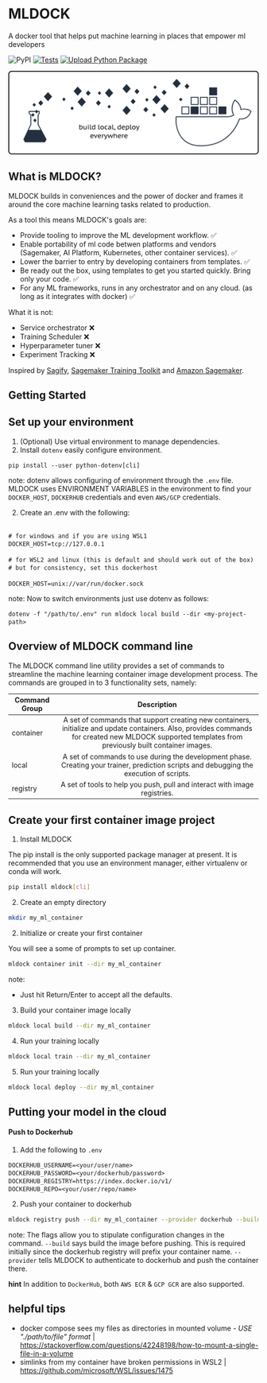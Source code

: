 # MLDOCK
A docker tool that helps put machine learning in places that empower ml developers

![PyPI](https://img.shields.io/pypi/v/mldock)
[![Tests](https://github.com/mldock/mldock/actions/workflows/tests.yml/badge.svg)](https://github.com/mldock/mldock/actions/workflows/tests.yml)
[![Upload Python Package](https://github.com/mldock/mldock/actions/workflows/python-publish.yml/badge.svg)](https://github.com/mldock/mldock/actions/workflows/python-publish.yml)

![mldock header](https://github.com/mldock/mldock/blob/main/images/mldock-twitter-header.png)

## What is MLDOCK?
MLDOCK builds in conveniences and the power of docker and frames it around the core machine learning tasks related to production.

As a tool this means MLDOCK's goals are:
- Provide tooling to improve the ML development workflow. ✅
- Enable portability of ml code betwen platforms and vendors (Sagemaker, AI Platform, Kubernetes, other container services). ✅
- Lower the barrier to entry by developing containers from templates. ✅
- Be ready out the box, using templates to get you started quickly. Bring only your code. ✅
- For any ML frameworks, runs in any orchestrator and on any cloud. (as long as it integrates with docker) ✅

What it is not:
- Service orchestrator ❌
- Training Scheduler ❌
- Hyperparameter tuner ❌
- Experiment Tracking ❌

Inspired by [Sagify](https://github.com/Kenza-AI/sagify), [Sagemaker Training Toolkit](https://github.com/aws/sagemaker-training-toolkit) and [Amazon Sagemaker](https://aws.amazon.com/sagemaker/).

## Getting Started

## Set up your environment

1. (Optional) Use virtual environment to manage dependencies.
2. Install `dotenv` easily configure environment.

```
pip install --user python-dotenv[cli]
```
note: dotenv allows configuring of environment through the `.env` file. MLDOCK uses ENVIRONMENT VARIABLES in the environment to find your `DOCKER_HOST`, `DOCKERHUB` credentials and even `AWS/GCP` credentials.

2. Create an .env with the following:

``` .env

# for windows and if you are using WSL1
DOCKER_HOST=tcp://127.0.0.1

# for WSL2 and linux (this is default and should work out of the box)
# but for consistency, set this dockerhost

DOCKER_HOST=unix://var/run/docker.sock
```

note: Now to switch environments just use dotenv as follows:

```
dotenv -f "/path/to/.env" run mldock local build --dir <my-project-path>
```

## Overview of MLDOCK command line

The MLDOCK command line utility provides a set of commands to streamline the machine learning container image development process.
The commands are grouped in to 3 functionality sets, namely:

| Command Group        | Description           |
| ------------- |:-------------:|
| container    | A set of commands that support creating new containers, initialize and update containers. Also, provides commands for created new MLDOCK supported templates from previously built container images. |
| local | A set of commands to use during the development phase. Creating your trainer, prediction scripts and debugging the execution of scripts.|
| registry | A set of tools to help you push, pull and interact with image registries.|



## Create your first container image project
1. Install MLDOCK

The pip install is the only supported package manager at present. It is recommended that you use an environment manager, either virtualenv or conda will work.

```bash
pip install mldock[cli]
```

2. Create an empty directory

```bash
mkdir my_ml_container
```

2. Initialize or create your first container

You will see a some of prompts to set up container.

```bash
mldock container init --dir my_ml_container
```
note:
- Just hit Return/Enter to accept all the defaults.

3. Build your container image locally

```bash
mldock local build --dir my_ml_container
```

4. Run your training locally

```bash
mldock local train --dir my_ml_container
```

5. Run your training locally

```bash
mldock local deploy --dir my_ml_container
```

## Putting your model in the cloud

#### Push to Dockerhub

1. Add the following to `.env`

```
DOCKERHUB_USERNAME=<your/user/name>
DOCKERHUB_PASSWORD=<your/dockerhub/password>
DOCKERHUB_REGISTRY=https://index.docker.io/v1/
DOCKERHUB_REPO=<your/user/repo/name>
```

2. Push your container to dockerhub

```bash
mldock registry push --dir my_ml_container --provider dockerhub --build
```

note: The flags allow you to stipulate configuration changes in the command.
`--build` says build the image before pushing. This is required initially since the dockerhub registry will prefix your container name. `--provider` tells MLDOCK to authenticate to dockerhub and push the container there. 

**hint** In addition to `DockerHub`, both `AWS ECR` & `GCP GCR` are also supported. 

## helpful tips

- docker compose sees my files as directories in mounted volume - *USE "./path/to/file" format* | https://stackoverflow.com/questions/42248198/how-to-mount-a-single-file-in-a-volume
- simlinks from my container have broken permissions in WSL2 | https://github.com/microsoft/WSL/issues/1475
